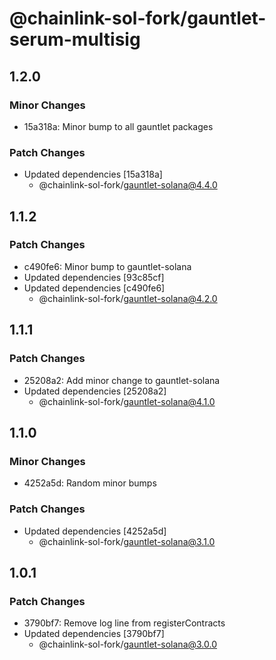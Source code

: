 # @chainlink-sol-fork/gauntlet-serum-multisig

## 1.2.0

### Minor Changes

- 15a318a: Minor bump to all gauntlet packages

### Patch Changes

- Updated dependencies [15a318a]
  - @chainlink-sol-fork/gauntlet-solana@4.4.0

## 1.1.2

### Patch Changes

- c490fe6: Minor bump to gauntlet-solana
- Updated dependencies [93c85cf]
- Updated dependencies [c490fe6]
  - @chainlink-sol-fork/gauntlet-solana@4.2.0

## 1.1.1

### Patch Changes

- 25208a2: Add minor change to gauntlet-solana
- Updated dependencies [25208a2]
  - @chainlink-sol-fork/gauntlet-solana@4.1.0

## 1.1.0

### Minor Changes

- 4252a5d: Random minor bumps

### Patch Changes

- Updated dependencies [4252a5d]
  - @chainlink-sol-fork/gauntlet-solana@3.1.0

## 1.0.1

### Patch Changes

- 3790bf7: Remove log line from registerContracts
- Updated dependencies [3790bf7]
  - @chainlink-sol-fork/gauntlet-solana@3.0.0
